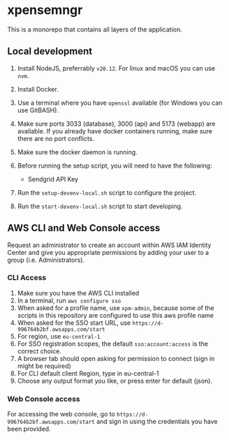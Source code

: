 # xpensemngr

This is a monorepo that contains all layers of the application.

## Local development

1. Install NodeJS, preferrably `v20.12`. For linux and macOS you can use `nvm`.
1. Install Docker.
1. Use a terminal where you have `openssl` available (for Windows you can use GitBASH).
1. Make sure ports 3033 (database), 3000 (api) and 5173 (webapp) are available.
   If you already have docker containers running, make sure there are no port conflicts.
1. Make sure the docker daemon is running.
1. Before running the setup script, you will need to have the following:

   - Sendgrid API Key

1. Run the `setup-devenv-local.sh` script to configure the project.
1. Run the `start-devenv-local.sh` script to start developing.

## AWS CLI and Web Console access

Request an administrator to create an account within AWS IAM Identity Center and give
you appropriate permissions by adding your user to a group (i.e. Administrators).

### CLI Access

1. Make sure you have the AWS CLI installed
1. In a terminal, run `aws configure sso`
1. When asked for a profile name, use `xpm-admin`, because some of the scripts in this
   repository are configured to use this aws profile name
1. When asked for the SSO start URL, use `https://d-996764b2bf.awsapps.com/start`
1. For region, use `eu-central-1`
1. For SSO registration scopes, the default `sso:account:access` is the correct choice.
1. A browser tab should open asking for permission to connect (sign in might be required)
1. For CLI default client Region, type in eu-central-1
1. Choose any output format you like, or press enter for default (json).

### Web Console access

For accessing the web console, go to `https://d-996764b2bf.awsapps.com/start` and sign in
using the credentials you have been provided.

<!-- TODO add a "common constants" package, which can include things such as XPM_ENV -->

<!-- TODO add folder/file structure lint -->

<!-- TODO add mechanism for identifying the deployed version for webapp or api -->

<!-- TODO check all sql queries that they use the getSqlQueryBindings function -->

<!-- TODO check that the "console" object is not used to log anything, and add a lint rule to prevent it -->

<!-- TODO make a PR github action that makes sure all projects compile and all lint rules are respected -->
